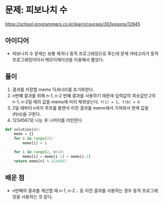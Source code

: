 # 문제: 피보나치 수
https://school.programmers.co.kr/learn/courses/30/lessons/12945

## 아이디어
- 피보나치 수 문제는 보통 재귀나 동적 프로그래밍으로 푸는데 문제 카테고리가 동적 프로그래밍이어서 메모이제이션을 이용해서 풀었다.


## 풀이
1. 결과를 저장할 memo 딕셔너리를 초기화한다.
2. n번째 결과를 위해 n-1, n-2 번째 결과를 사용하기 때문에 입력값의 최솟값인 2의 n-1, n-2일 때의 값을 memo에 미리 채워넣는다. `f(1) = 1, f(0) = 0`
3. 2일 때부터 n까지 루프를 돌면서 이전 결과를 memo에서 가져와서 현재 값을 (f(n))을 구한다.
4. 1234567로 나눈 후 나머지를 리턴한다.

```python
def solution(n):
    memo = {}
    for i in range(2):
        memo[i] = i

    for i in range(2, n+1):
        memo[i] = memo[i-1] + memo[i-2]
    return memo[n] % 1234567
```

## 배운 점
- n번째의 결과를 계산할 때 n-1, n-2... 등 이전 결과를 사용하는 경우 동적 프로그래밍을 사용하는 것 같다.